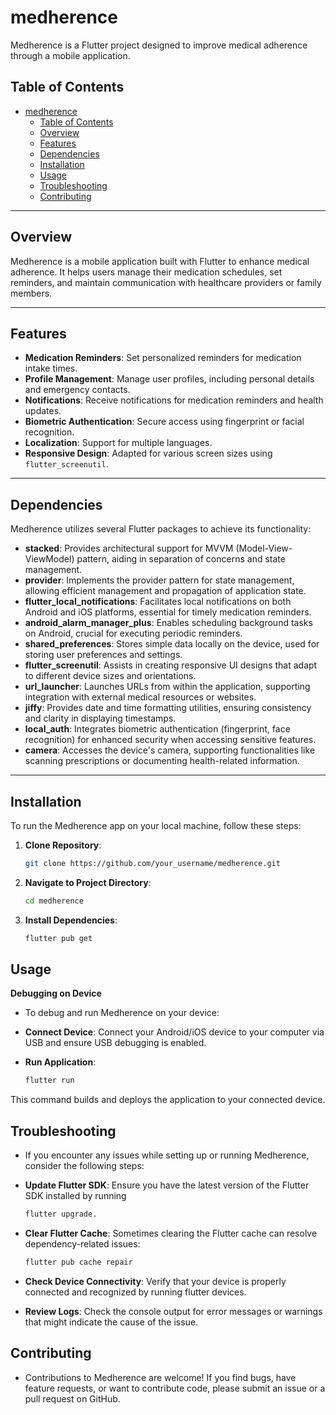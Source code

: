 # medherence

Medherence is a Flutter project designed to improve medical adherence through a mobile application.

## Table of Contents

- [medherence](#medherence)
  - [Table of Contents](#table-of-contents)
  - [Overview](#overview)
  - [Features](#features)
  - [Dependencies](#dependencies)
  - [Installation](#installation)
  - [Usage](#usage)
  - [Troubleshooting](#troubleshooting)
  - [Contributing](#contributing)

---

## Overview

Medherence is a mobile application built with Flutter to enhance medical adherence. It helps users manage their medication schedules, set reminders, and maintain communication with healthcare providers or family members.

---

## Features

- **Medication Reminders**: Set personalized reminders for medication intake times.
- **Profile Management**: Manage user profiles, including personal details and emergency contacts.
- **Notifications**: Receive notifications for medication reminders and health updates.
- **Biometric Authentication**: Secure access using fingerprint or facial recognition.
- **Localization**: Support for multiple languages.
- **Responsive Design**: Adapted for various screen sizes using `flutter_screenutil`.

---

## Dependencies

Medherence utilizes several Flutter packages to achieve its functionality:

- **stacked**: Provides architectural support for MVVM (Model-View-ViewModel) pattern, aiding in separation of concerns and state management.
- **provider**: Implements the provider pattern for state management, allowing efficient management and propagation of application state.
- **flutter_local_notifications**: Facilitates local notifications on both Android and iOS platforms, essential for timely medication reminders.
- **android_alarm_manager_plus**: Enables scheduling background tasks on Android, crucial for executing periodic reminders.
- **shared_preferences**: Stores simple data locally on the device, used for storing user preferences and settings.
- **flutter_screenutil**: Assists in creating responsive UI designs that adapt to different device sizes and orientations.
- **url_launcher**: Launches URLs from within the application, supporting integration with external medical resources or websites.
- **jiffy**: Provides date and time formatting utilities, ensuring consistency and clarity in displaying timestamps.
- **local_auth**: Integrates biometric authentication (fingerprint, face recognition) for enhanced security when accessing sensitive features.
- **camera**: Accesses the device's camera, supporting functionalities like scanning prescriptions or documenting health-related information.

---

## Installation

To run the Medherence app on your local machine, follow these steps:

1. **Clone Repository**:
   ```bash
   git clone https://github.com/your_username/medherence.git
2. **Navigate to Project Directory**:
   ```bash
   cd medherence
3. **Install Dependencies**:
   ```bash
   flutter pub get

## Usage
 **Debugging on Device**
 - To debug and run Medherence on your device:

 - **Connect Device**:
   Connect your Android/iOS device to your computer via USB and ensure USB debugging is enabled.
 - **Run Application**:
    ```bash
    flutter run
This command builds and deploys the application to your connected device.


## Troubleshooting
- If you encounter any issues while setting up or running Medherence, consider the following steps:

- **Update Flutter SDK**: Ensure you have the latest version of the Flutter SDK installed by running
  ```bash
  flutter upgrade.

- **Clear Flutter Cache**: Sometimes clearing the Flutter cache can resolve dependency-related issues:

    ```bash
    flutter pub cache repair
- **Check Device Connectivity**: Verify that your device is properly connected and recognized by running flutter devices.

- **Review Logs**: Check the console output for error messages or warnings that might indicate the cause of the issue.

## Contributing
 - Contributions to Medherence are welcome! If you find bugs, have feature requests, or want to contribute code, please submit an issue or a pull request on GitHub.

